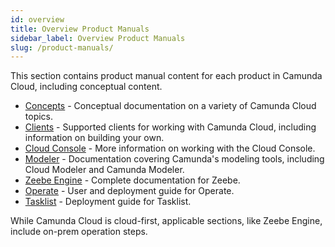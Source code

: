 ```yaml
---
id: overview
title: Overview Product Manuals
sidebar_label: Overview Product Manuals
slug: /product-manuals/
---
```


This section contains product manual content for each product in Camunda Cloud, including conceptual content.

- [Concepts](concepts/what-is-camunda-cloud) - Conceptual documentation on a variety of Camunda Cloud topics.
- [Clients](clients/overview) - Supported clients for working with Camunda Cloud, including information on building your own.
- [Cloud Console](cloud-console/introduction) - More information on working with the Cloud Console.
- [Modeler](modeler/overview) - Documentation covering Camunda's modeling tools, including Cloud Modeler and Camunda Modeler.
- [Zeebe Engine](zeebe/zeebe-overview) - Complete documentation for Zeebe. 
- [Operate](operate/index.md) - User and deployment guide for Operate.
- [Tasklist](tasklist/deployment/configuration) - Deployment guide for Tasklist.

While Camunda Cloud is cloud-first, applicable sections, like Zeebe Engine, include on-prem operation steps.